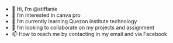 - 👋 Hi, I’m @stiffanie
- 👀 I’m interested in canva pro
- 🌱 I’m currently learning Quezon institute technology
- 💞️ I’m looking to collaborate on my projects and assignment
- 📫 How to reach me by contacting in my email and via Facebook

<!---
stiffanie/stiffanie is a ✨ special ✨ repository because its `README.md` (this file) appears on your GitHub profile.
You can click the Preview link to take a look at your changes.
--->
